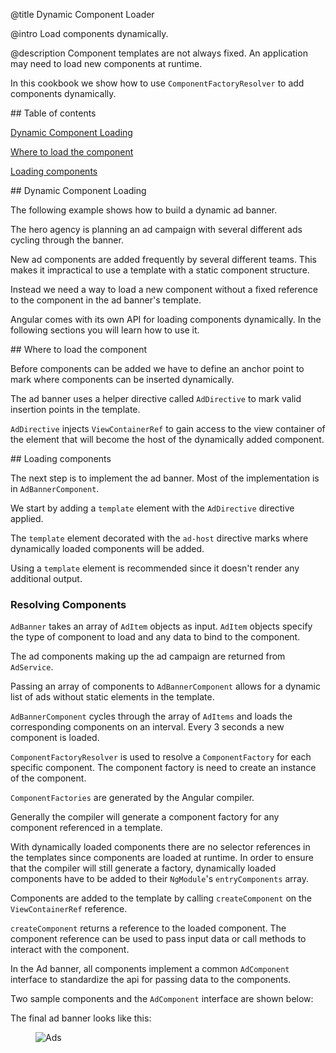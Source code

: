 @title
Dynamic Component Loader

@intro
Load components dynamically.

@description
Component templates are not always fixed. An application may need to load new components at runtime.

In this cookbook we show how to use `ComponentFactoryResolver` to add components dynamically.

<a id="toc"></a>## Table of contents

   [Dynamic Component Loading](guide/dynamic-component-loader#dynamic-loading)

   [Where to load the component](guide/dynamic-component-loader#where-to-load)

   [Loading components](guide/dynamic-component-loader#loading-components)

<a id="dynamic-loading"></a>## Dynamic Component Loading      

The following example shows how to build a dynamic ad banner. 

The hero agency is planning an ad campaign with several different ads cycling through the banner.

New ad components are added frequently by several different teams. This makes it impractical to use a template with a static component structure. 

Instead we need a way to load a new component without a fixed reference to the component in the ad banner's template.

Angular comes with its own API for loading components dynamically. In the following sections you will learn how to use it.


<a id="where-to-load"></a>## Where to load the component

Before components can be added we have to define an anchor point to mark where components can be inserted dynamically.

The ad banner uses a helper directive called `AdDirective` to mark valid insertion points in the template.


<code-example path="cb-dynamic-component-loader/src/app/ad.directive.ts" linenums="false">

</code-example>

`AdDirective` injects `ViewContainerRef` to gain access to the view container of the element that will become the host of the dynamically added component.
 
<a id="loading-components"></a>## Loading components

The next step is to implement the ad banner. Most of the implementation is in `AdBannerComponent`.

We start by adding a `template` element with the `AdDirective` directive applied.


<code-tabs>

  <code-pane title="ad-banner.component.ts" path="cb-dynamic-component-loader/src/app/ad-banner.component.ts">

  </code-pane>

  <code-pane title="ad.service.ts" path="cb-dynamic-component-loader/src/app/ad.service.ts">

  </code-pane>

  <code-pane title="ad-item.ts" path="cb-dynamic-component-loader/src/app/ad-item.ts">

  </code-pane>

  <code-pane title="app.module.ts" path="cb-dynamic-component-loader/src/app/app.module.ts">

  </code-pane>

  <code-pane title="app.component" path="cb-dynamic-component-loader/src/app/app.component.ts">

  </code-pane>

</code-tabs>

The `template` element decorated with the `ad-host` directive marks where dynamically loaded components will be added.

Using a `template` element is recommended since it doesn't render any additional output.


<code-example path="cb-dynamic-component-loader/src/app/ad-banner.component.ts" region="ad-host" linenums="false">

</code-example>

### Resolving Components

`AdBanner` takes an array of `AdItem` objects as input. `AdItem` objects specify the type of component to load and any data to bind to the component.

The ad components making up the ad campaign are returned from `AdService`.

Passing an array of components to `AdBannerComponent` allows for a dynamic list of ads without static elements in the template. 

`AdBannerComponent` cycles through the array of `AdItems` and loads the corresponding components on an interval. Every 3 seconds a new component is loaded.

`ComponentFactoryResolver` is used to resolve a `ComponentFactory` for each specific component. The component factory is need to create an instance of the component.

`ComponentFactories` are generated by the Angular compiler. 

Generally the compiler will generate a component factory for any component referenced in a template.

With dynamically loaded components there are no selector references in the templates since components are loaded at runtime. In order to ensure that the compiler will still generate a factory, dynamically loaded components have to be added to their `NgModule`'s `entryComponents` array.   


<code-example path="cb-dynamic-component-loader/src/app/app.module.ts" region="entry-components" linenums="false">

</code-example>

Components are added to the template by calling `createComponent` on the `ViewContainerRef` reference. 

`createComponent` returns a reference to the loaded component. The component reference can be used to pass input data or call methods to interact with the component.

In the Ad banner, all components implement a common `AdComponent` interface to standardize the api for passing data to the components.

Two sample components and the `AdComponent` interface are shown below:


<code-tabs>

  <code-pane title="hero-job-ad.component.ts" path="cb-dynamic-component-loader/src/app/hero-job-ad.component.ts">

  </code-pane>

  <code-pane title="hero-profile.component.ts" path="cb-dynamic-component-loader/src/app/hero-profile.component.ts">

  </code-pane>

  <code-pane title="ad.component.ts" path="cb-dynamic-component-loader/src/app/ad.component.ts">

  </code-pane>

</code-tabs>

The final ad banner looks like this:

<figure class='image-display'>
  <img src="assets/images/cookbooks/dynamic-component-loader/ads.gif" alt="Ads">  </img>
</figure>

